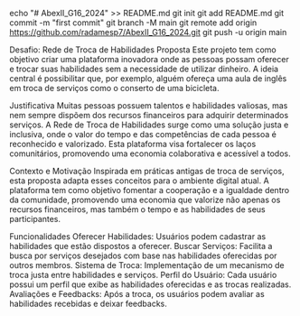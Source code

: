 echo "# AbexII_G16_2024" >> README.md
git init
git add README.md
git commit -m "first commit"
git branch -M main
git remote add origin https://github.com/radamesp7/AbexII_G16_2024.git
git push -u origin main


Desafio: Rede de Troca de Habilidades
Proposta
Este projeto tem como objetivo criar uma plataforma inovadora onde as pessoas possam oferecer e trocar suas habilidades sem a necessidade de utilizar dinheiro. A ideia central é possibilitar que, por exemplo, alguém ofereça uma aula de inglês em troca de serviços como o conserto de uma bicicleta.

Justificativa
Muitas pessoas possuem talentos e habilidades valiosas, mas nem sempre dispõem dos recursos financeiros para adquirir determinados serviços. A Rede de Troca de Habilidades surge como uma solução justa e inclusiva, onde o valor do tempo e das competências de cada pessoa é reconhecido e valorizado. Esta plataforma visa fortalecer os laços comunitários, promovendo uma economia colaborativa e acessível a todos.

Contexto e Motivação
Inspirada em práticas antigas de troca de serviços, esta proposta adapta esses conceitos para o ambiente digital atual. A plataforma tem como objetivo fomentar a cooperação e a igualdade dentro da comunidade, promovendo uma economia que valorize não apenas os recursos financeiros, mas também o tempo e as habilidades de seus participantes.

Funcionalidades
Oferecer Habilidades: Usuários podem cadastrar as habilidades que estão dispostos a oferecer.
Buscar Serviços: Facilita a busca por serviços desejados com base nas habilidades oferecidas por outros membros.
Sistema de Troca: Implementação de um mecanismo de troca justa entre habilidades e serviços.
Perfil do Usuário: Cada usuário possui um perfil que exibe as habilidades oferecidas e as trocas realizadas.
Avaliações e Feedbacks: Após a troca, os usuários podem avaliar as habilidades recebidas e deixar feedbacks.
